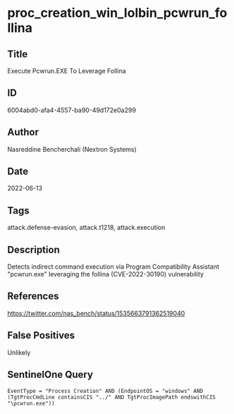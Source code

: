# proc_creation_win_lolbin_pcwrun_follina

## Title
Execute Pcwrun.EXE To Leverage Follina

## ID
6004abd0-afa4-4557-ba90-49d172e0a299

## Author
Nasreddine Bencherchali (Nextron Systems)

## Date
2022-06-13

## Tags
attack.defense-evasion, attack.t1218, attack.execution

## Description
Detects indirect command execution via Program Compatibility Assistant "pcwrun.exe" leveraging the follina (CVE-2022-30190) vulnerability

## References
https://twitter.com/nas_bench/status/1535663791362519040

## False Positives
Unlikely

## SentinelOne Query
```
EventType = "Process Creation" AND (EndpointOS = "windows" AND (TgtProcCmdLine containsCIS "../" AND TgtProcImagePath endswithCIS "\pcwrun.exe"))

```